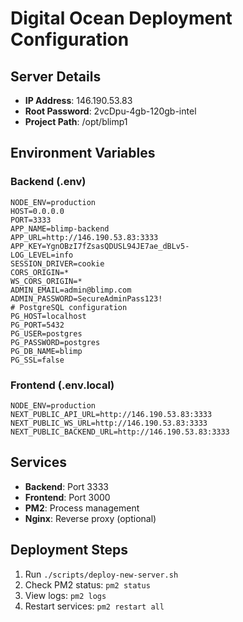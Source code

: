 # Digital Ocean Deployment Configuration

## Server Details
- **IP Address**: 146.190.53.83
- **Root Password**: 2vcDpu-4gb-120gb-intel
- **Project Path**: /opt/blimp1

## Environment Variables

### Backend (.env)
```
NODE_ENV=production
HOST=0.0.0.0
PORT=3333
APP_NAME=blimp-backend
APP_URL=http://146.190.53.83:3333
APP_KEY=YgnOBzI7fZsasQDUSL94JE7ae_dBLv5-
LOG_LEVEL=info
SESSION_DRIVER=cookie
CORS_ORIGIN=*
WS_CORS_ORIGIN=*
ADMIN_EMAIL=admin@blimp.com
ADMIN_PASSWORD=SecureAdminPass123!
# PostgreSQL configuration
PG_HOST=localhost
PG_PORT=5432
PG_USER=postgres
PG_PASSWORD=postgres
PG_DB_NAME=blimp
PG_SSL=false
```

### Frontend (.env.local)
```
NODE_ENV=production
NEXT_PUBLIC_API_URL=http://146.190.53.83:3333
NEXT_PUBLIC_WS_URL=http://146.190.53.83:3333
NEXT_PUBLIC_BACKEND_URL=http://146.190.53.83:3333
```

## Services
- **Backend**: Port 3333
- **Frontend**: Port 3000
- **PM2**: Process management
- **Nginx**: Reverse proxy (optional)

## Deployment Steps
1. Run `./scripts/deploy-new-server.sh`
2. Check PM2 status: `pm2 status`
3. View logs: `pm2 logs`
4. Restart services: `pm2 restart all`
